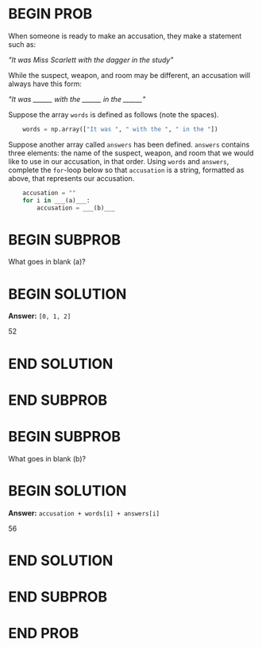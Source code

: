 # BEGIN PROB

When someone is ready to make an accusation, they make a statement such
as:

*"It was Miss Scarlett with the dagger in the study\"*

While the suspect, weapon, and room may be different, an accusation will
always have this form:

*"It was \_\_\_\_\_\_ with the \_\_\_\_\_\_ in the \_\_\_\_\_\_\"*

Suppose the array `words` is defined as follows (note the spaces).
```py
    words = np.array(["It was ", " with the ", " in the "])
```
Suppose another array called `answers` has been defined. `answers`
contains three elements: the name of the suspect, weapon, and room that
we would like to use in our accusation, in that order. Using `words` and
`answers`, complete the `for`-loop below so that `accusation` is a
string, formatted as above, that represents our accusation.
```py
    accusation = ""
    for i in ___(a)___:
        accusation = ___(b)___
```
# BEGIN SUBPROB

What goes in blank (a)?

# BEGIN SOLUTION

**Answer:** `[0, 1, 2]`

<average>52</average>

# END SOLUTION

# END SUBPROB

# BEGIN SUBPROB

What goes in blank (b)?

# BEGIN SOLUTION

**Answer:** `accusation + words[i] + answers[i]`

<average>56</average>

# END SOLUTION

# END SUBPROB

# END PROB